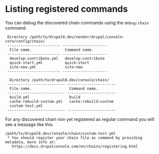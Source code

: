 # Listing registered commands

You can debug the discovered chain commands using the `debug:chain` command.  
```
 Directory /path/to/drupal8.dev/vendor/drupal/console-core/config/chain/
 ------------------------ --------------------
  File name.               Command name.
 ------------------------ --------------------
  develop-contribute.yml   develop:contribute
  quick-start.yml          quick:start
  site-new.yml             site:new
 ------------------------ --------------------
  
  Directory /path/to/drupal8.dev/console/chain/
 -------------------------- ----------------------
  File name.                 Command name.
 -------------------------- ----------------------
  build.yml                  build
  cache-rebuild-custom.yml   cache:rebuild:custom
  custom-test.yml
 -------------------------- ----------------------
```

For any discovered chain non yet registered as regular command you will see a message like this.
```
/path/to/drupal8.dev/console/chain/custom-test.yml
 * You should register your chain file as command by providing metadata, more info at:
   https://docs.drupalconsole.com/en/chains/registering.html
```